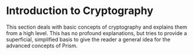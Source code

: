 # Introduction to Cryptography

This section deals with basic concepts of cryptography and explains them from a high level. This has no profound explanations, but tries to provide a superficial, simplified basis to give the reader a general idea for the advanced concepts of Prism.
